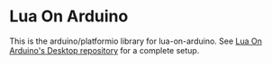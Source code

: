 # Lua On Arduino

This is the arduino/platformio library for lua-on-arduino. See [Lua On Arduino's Desktop repository](https://github.com/lua-on-arduino/desktop) for a complete setup.